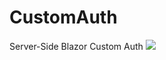 # CustomAuth
Server-Side Blazor Custom Auth
![](https://szxqta.am.files.1drv.com/y4mPAY0QfgfpzM59Ha3XTIakOeGlyAyTdwiwVovomLwrwoTpc1S3sDWMvAIGSutVCbQZ0RWtzDLfXIqfMwIW7_1GCW5MKIWtZrvqW5a4tvkyZrKApmEtpr8rX-9AINj_fp-ezyS8kL7lQb1mJgDDx4ou9cmBcAX0rvcbrO4VhYdcLqr3gEhJ082IhZIdIa6ZMxYFlLHrJgm_6Y1L6PYHZRUww/CustomAuth.gif?psid=1)
